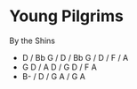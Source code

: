 Young Pilgrims
===========
By the Shins

- D / Bb G / D / Bb G / D / F / A
- G D / A D / G D / F A 
- B- / D / G A / G A
 